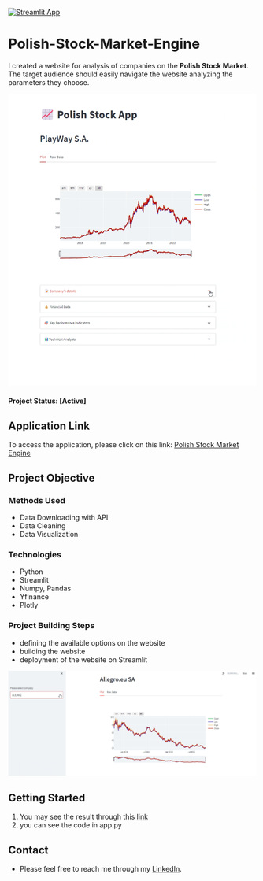 [![Streamlit App](https://static.streamlit.io/badges/streamlit_badge_black_white.svg)](https://dominikdawiec-polish-stock-market-engine-app-3wrwd3.streamlitapp.com/)

# Polish-Stock-Market-Engine

I created a website for analysis of companies on the **Polish Stock Market**. The target audience should easily navigate the website analyzing the parameters they choose.

![](pegif1.gif)

#### Project Status: [Active]

## Application Link
To access the application, please click on this link: [Polish Stock Market Engine](https://dominikdawiec-polish-stock-market-engine-app-ome691.streamlit.app/)

## Project Objective

### Methods Used
* Data Downloading with API
* Data Cleaning
* Data Visualization

### Technologies
* Python
* Streamlit
* Numpy, Pandas
* Yfinance 
* Plotly

### Project Building Steps
* defining the available options on the website
* building the website
* deployment of the website on Streamlit

![](pegif2.gif)

## Getting Started
1. You may see the result through this [link](https://dominikdawiec-polish-stock-market-engine-app-ome691.streamlit.app/) 
2. you can see the code in app.py

## Contact
* Please feel free to reach me through my [LinkedIn](http://linkedin.com/in/dominikdawiec/).  
